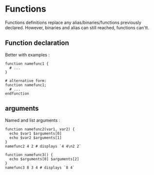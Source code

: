 
# Functions

Functions definitions replace any alias/binaries/functions previously declared. However, binaries and alias can still reached, functions can'tt.

## Function declaration

Better with examples :

```
function namefunc1 {
  # ...
}

# alternative form:
function namefunc1;
  # ...
endfunction
```

## arguments

Named and list arguments :

```
function namefunc2(var1, var2) {
  echo $var1 $arguments[0]
  echo $var2 $arguments[1]
}
namefunc2 4 2 # displays `4 4\n2 2`

function namefunc3() {
  echo $arguments[0] $arguments[2]
}
namefunc3 8 3 4 # displays `8 4`
```

